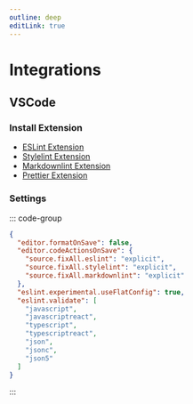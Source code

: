 ```yaml
---
outline: deep
editLink: true
---
```


# Integrations

## VSCode

### Install Extension

- [ESLint Extension]
- [Stylelint Extension]
- [Markdownlint Extension]
- [Prettier Extension]

### Settings

::: code-group

```json [.vscode/settings.json]
{
  "editor.formatOnSave": false,
  "editor.codeActionsOnSave": {
    "source.fixAll.eslint": "explicit",
    "source.fixAll.stylelint": "explicit",
    "source.fixAll.markdownlint": "explicit"
  },
  "eslint.experimental.useFlatConfig": true,
  "eslint.validate": [
    "javascript",
    "javascriptreact",
    "typescript",
    "typescriptreact",
    "json",
    "jsonc",
    "json5"
  ]
}
```

:::

[ESLint Extension]: https://marketplace.visualstudio.com/items?itemName=dbaeumer.vscode-eslint
[Stylelint Extension]: https://marketplace.visualstudio.com/items?itemName=stylelint.vscode-stylelint
[Markdownlint Extension]: https://marketplace.visualstudio.com/items?itemName=DavidAnson.vscode-markdownlint
[Prettier Extension]: https://marketplace.visualstudio.com/items?itemName=esbenp.prettier-vscode
